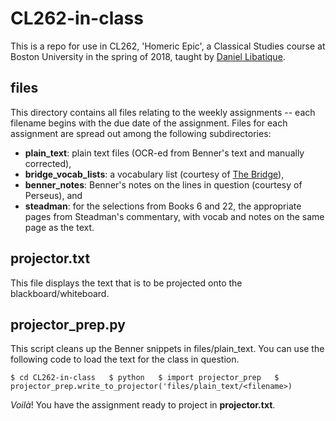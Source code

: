 # CL262-in-class

This is a repo for use in CL262, 'Homeric Epic', a Classical Studies course at Boston University in the spring of 2018, taught by [Daniel Libatique](https://twitter.com/DLibatique10).

## files
This directory contains all files relating to the weekly assignments -- each filename begins with the due date of the assignment. Files for each assignment are spread out among the following subdirectories:
* **plain_text**: plain text files (OCR-ed from Benner's text and manually corrected),
* **bridge_vocab_lists**: a vocabulary list (courtesy of [The Bridge](http://bridge.haverford.edu)),
* **benner_notes**: Benner's notes on the lines in question (courtesy of Perseus), and
* **steadman**: for the selections from Books 6 and 22, the appropriate pages from Steadman's commentary, with vocab and notes on the same page as the text.

## projector.txt
This file displays the text that is to be projected onto the blackboard/whiteboard.

## projector_prep.py
This script cleans up the Benner snippets in files/plain_text. You can use the following code to load the text for the class in question.

`
$ cd CL262-in-class  
$ python  
$ import projector_prep  
$ projector_prep.write_to_projector('files/plain_text/<filename>)
`

*Voilà*! You have the assignment ready to project in **projector.txt**.
